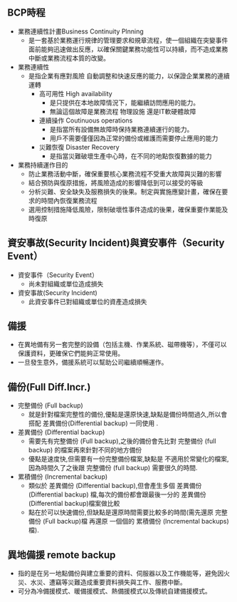 ## BCP時程 
- 業務連續性計畫Business Continuity Plnning
  - 是一套基於業務運行規律的管理要求和規章流程，使一個組織在突變事件面前能夠迅速做出反應，以確保關鍵業務功能性可以持續，而不造成業務中斷或業務流程本質的改變。
- 業務連續性
  - 是指企業有應對風險 自動調整和快速反應的能力，以保證企業業務的連續運轉
    - 高可用性 High availability
      - 是只提供在本地故障情況下，能繼續訪問應用的能力。
      - 無論這個故障是業務流程 物理設施 還是IT軟硬體故障
    - 連續操作 Coutinuous operations
      - 是指當所有設備無故障時保持業務連續運行的能力。
      - 用戶不需要僅僅因為正常的備份或維護而需要停止應用的能力
    - 災難恢復 Disaster Recovery
      - 是指當災難破壞生產中心時，在不同的地點恢復數據的能力
- 業務持續運作目的
  - 防止業務活動中斷，確保重要核心業務流程不受重大故障與災難的影響
  - 結合預防與復原措施，將風險造成的影響降低到可以接受的等級
  - 分析災難、安全缺失及服務損失的後果。制定與實施應變計畫，確保在要求的時間內恢復業務流程
  - 選用控制措施降低風險，限制破壞性事件造成的後果，確保重要作業能及時復原

## 資安事故(Security Incident)與資安事件（Security Event）
- 資安事件（Security Event）
  - 尚未對組織或單位造成損失
- 資安事故(Security Incident) 
  - 此資安事件已對組織或單位的資產造成損失

## 備援
- 在異地備有另一套完整的設備（包括主機、作業系統、磁帶機等），不僅可以保護資料，更確保它們能夠正常使用。
- 一旦發生意外，備援系統可以幫助公司繼續順暢運作。

## 備份(Full Diff.Incr.)
- 完整備份 (Full backup)
    - 就是針對檔案完整性的備份,優點是還原快速,缺點是備份時間過久,所以會搭配 差異備份(Differential backup) 一同使用 .
- 差異備份 (Differential backup)
  - 需要先有完整備份 (Full backup),之後的備份會先比對 完整備份 (full backup) 的檔案再來針對不同的地方備份
  - 優點是速度快,但需要有一份完整備份檔案,缺點是 不適用於常變化的檔案,因為時間久了之後跟 完整備份 (full backup) 需要很久的時間.
- 累積備份 (Incremental backup)
  - 類似於 差異備份 (Differential backup),但會產生多個 差異備份 (Differential backup) 檔,每次的備份都會跟最後一分的 差異備份 (Differential backup)檔案做比較
  - 點在於可以快速備份,但缺點是還原時間需要比較多的時間(需先還原 完整備份 (Full backup)檔 再還原 一個個的 累積備份 (Incremental backups) 檔).

## 異地備援 remote backup
- 指的是在另一地點備份與建立重要的資料、伺服器以及工作機能等，避免因火災、水災、遭竊等災難造成重要資料損失與工作、服務中斷。
- 可分為冷備援模式、暖備援模式、熱備援模式以及傳統自建備援模式。


